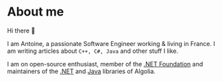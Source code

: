 # About me

Hi there 👋

I am Antoine, a passionate Software Engineer working & living in France.
I am writing articles about `C++, C#, Java` and other stuff I like.

I am on open-source enthusiast, member of the [.NET Foundation](https://dotnetfoundation.org/) and maintainers of the [.NET](https://github.com/algolia/algoliasearch-client-csharp) and [Java](https://github.com/algolia/algoliasearch-client-java-2) libraries of Algolia.
